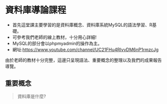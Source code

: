 # 資料庫導論課程
* 首先這堂課主要學習的是資料庫概念、資料庫系統MySQL的語法學習、R基礎。
* 可參考我們老師的線上教材，十分用心詳細!
* MySQL的部分會以phpmyadmin的操作為主。  
* 網址:https://www.youtube.com/channel/UC21FHu4RIvvDM6nP1rmzcJg

由於老師的教材十分完整，這邊只呈現語法、重要概念的整理以及我們的成果報告導覽。  

## 重要概念
> 資料庫是什麼?
>> 


